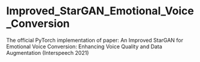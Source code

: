 # Improved_StarGAN_Emotional_Voice_Conversion
The official PyTorch implementation of paper: An Improved StarGAN for Emotional Voice Conversion: Enhancing Voice Quality and Data Augmentation (Interspeech 2021)
